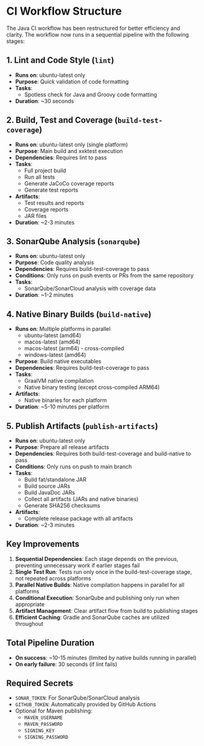 # CI Workflow Structure

The Java CI workflow has been restructured for better efficiency and clarity. The workflow now runs in a sequential pipeline with the following stages:

## 1. Lint and Code Style (`lint`)
- **Runs on**: ubuntu-latest only
- **Purpose**: Quick validation of code formatting
- **Tasks**:
  - Spotless check for Java and Groovy code formatting
- **Duration**: ~30 seconds

## 2. Build, Test and Coverage (`build-test-coverage`)
- **Runs on**: ubuntu-latest only (single platform)
- **Purpose**: Main build and xxktest execution
- **Dependencies**: Requires lint to pass
- **Tasks**:
  - Full project build
  - Run all tests
  - Generate JaCoCo coverage reports
  - Generate test reports
- **Artifacts**:
  - Test results and reports
  - Coverage reports
  - JAR files
- **Duration**: ~2-3 minutes

## 3. SonarQube Analysis (`sonarqube`)
- **Runs on**: ubuntu-latest only
- **Purpose**: Code quality analysis
- **Dependencies**: Requires build-test-coverage to pass
- **Conditions**: Only runs on push events or PRs from the same repository
- **Tasks**:
  - SonarQube/SonarCloud analysis with coverage data
- **Duration**: ~1-2 minutes

## 4. Native Binary Builds (`build-native`)
- **Runs on**: Multiple platforms in parallel
  - ubuntu-latest (amd64)
  - macos-latest (amd64)
  - macos-latest (arm64) - cross-compiled
  - windows-latest (amd64)
- **Purpose**: Build native executables
- **Dependencies**: Requires build-test-coverage to pass
- **Tasks**:
  - GraalVM native compilation
  - Native binary testing (except cross-compiled ARM64)
- **Artifacts**:
  - Native binaries for each platform
- **Duration**: ~5-10 minutes per platform

## 5. Publish Artifacts (`publish-artifacts`)
- **Runs on**: ubuntu-latest only
- **Purpose**: Prepare all release artifacts
- **Dependencies**: Requires both build-test-coverage and build-native to pass
- **Conditions**: Only runs on push to main branch
- **Tasks**:
  - Build fat/standalone JAR
  - Build source JARs
  - Build JavaDoc JARs
  - Collect all artifacts (JARs and native binaries)
  - Generate SHA256 checksums
- **Artifacts**:
  - Complete release package with all artifacts
- **Duration**: ~2-3 minutes

## Key Improvements

1. **Sequential Dependencies**: Each stage depends on the previous, preventing unnecessary work if earlier stages fail
2. **Single Test Run**: Tests run only once in the build-test-coverage stage, not repeated across platforms
3. **Parallel Native Builds**: Native compilation happens in parallel for all platforms
4. **Conditional Execution**: SonarQube and publishing only run when appropriate
5. **Artifact Management**: Clear artifact flow from build to publishing stages
6. **Efficient Caching**: Gradle and SonarQube caches are utilized throughout

## Total Pipeline Duration

- **On success**: ~10-15 minutes (limited by native builds running in parallel)
- **On early failure**: 30 seconds (if lint fails)

## Required Secrets

- `SONAR_TOKEN`: For SonarQube/SonarCloud analysis
- `GITHUB_TOKEN`: Automatically provided by GitHub Actions
- Optional for Maven publishing:
  - `MAVEN_USERNAME`
  - `MAVEN_PASSWORD`
  - `SIGNING_KEY`
  - `SIGNING_PASSWORD`